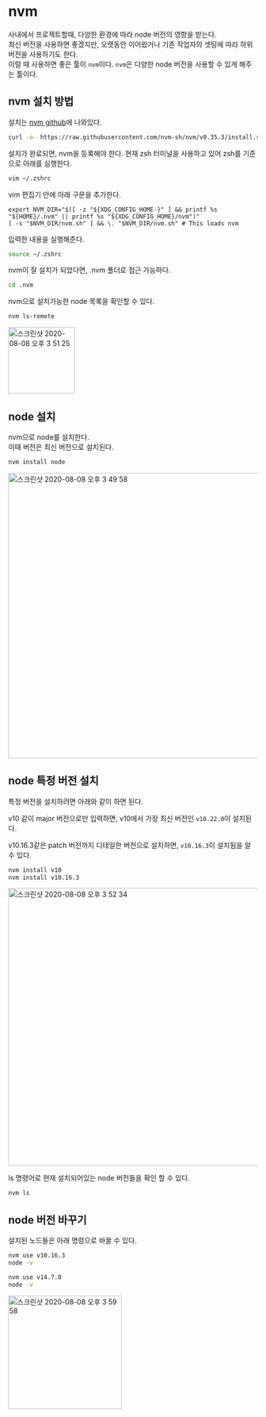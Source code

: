 # nvm
사내에서 프로젝트할때, 다양한 환경에 따라 node 버전의 영향을 받는다.  
최신 버전을 사용하면 좋겠지만, 오랫동안 이어왔거나 기존 작업자의 셋팅에 따라 하위 버전을 사용하기도 한다.  
이럴 때 사용하면 좋은 툴이 `nvm`이다. 
`nvm`은 다양한 node 버전을 사용할 수 있게 해주는 툴이다.  

## nvm 설치 방법
설치는 [nvm github](https://github.com/nvm-sh/nvm#install-script)에 나와있다.  

```bash
curl -o- https://raw.githubusercontent.com/nvm-sh/nvm/v0.35.3/install.sh | bash
```

설치가 완료되면, nvm을 등록해야 한다.
현재 zsh 터미널을 사용하고 있어 zsh를 기준으로 아래를 실행한다.

```bash
vim ~/.zshrc
```

vim 편집기 안에 아래 구문을 추가한다.
```
export NVM_DIR="$([ -z "${XDG_CONFIG_HOME-}" ] && printf %s "${HOME}/.nvm" || printf %s "${XDG_CONFIG_HOME}/nvm")"
[ -s "$NVM_DIR/nvm.sh" ] && \. "$NVM_DIR/nvm.sh" # This loads nvm
```

입력한 내용을 실행해준다.

```bash
source ~/.zshrc
```

nvm이 잘 설치가 되었다면, .nvm 폴더로 접근 가능하다.

```bash
cd .nvm
```

nvm으로 설치가능한 node 목록을 확인할 수 있다.

```bash
nvm ls-remote
```
<img width="134" alt="스크린샷 2020-08-08 오후 3 51 25" src="https://user-images.githubusercontent.com/26196090/89704492-08d5c700-d98f-11ea-8bc4-5a4144765595.png">


## node 설치
nvm으로 node를 설치한다.  
이때 버전은 최신 버전으로 설치된다.

```bash
nvm install node
```

<img width="575" alt="스크린샷 2020-08-08 오후 3 49 58" src="https://user-images.githubusercontent.com/26196090/89704461-de840980-d98e-11ea-801a-68af046357ab.png">

## node 특정 버전 설치
특정 버전을 설치하려면 아래와 같이 하면 된다.

v10 같이 major 버전으로만 입력하면, v10에서 가장 최신 버전인 `v10.22.0`이 설치된다.  

v10.16.3같은 patch 버전까지 디테일한 버전으로 설치하면, `v10.16.3`이 설치됨을 알 수 있다.

```bash
nvm install v10
nvm install v10.16.3
```
<img width="560" alt="스크린샷 2020-08-08 오후 3 52 34" src="https://user-images.githubusercontent.com/26196090/89704512-3753a200-d98f-11ea-816e-ac763cf19422.png">

ls 명령어로 현재 설치되어있는 node 버전들을 확인 할 수 있다.

```bash
nvm ls
```

## node 버전 바꾸기
설치된 노드들은 아래 명령으로 바꿀 수 있다.

```bash
nvm use v10.16.3
node -v

nvm use v14.7.0
node -v
```

<img width="229" alt="스크린샷 2020-08-08 오후 3 59 58" src="https://user-images.githubusercontent.com/26196090/89704616-3b33f400-d990-11ea-9dc7-9c0b9d2d8351.png">
